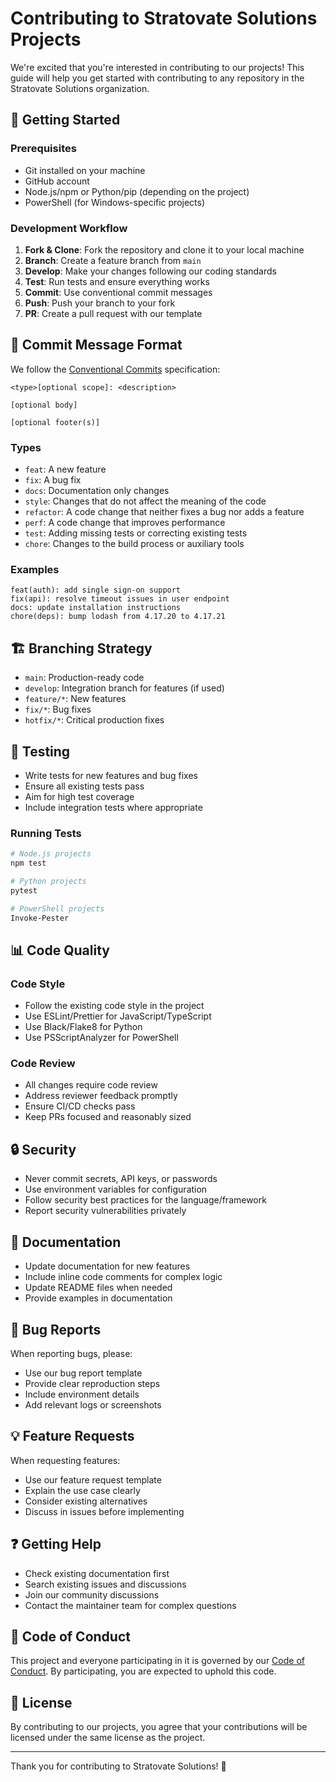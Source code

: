 # Contributing to Stratovate Solutions Projects

We're excited that you're interested in contributing to our projects! This guide will help you get started with contributing to any repository in the Stratovate Solutions organization.

## 🚀 Getting Started

### Prerequisites

- Git installed on your machine
- GitHub account
- Node.js/npm or Python/pip (depending on the project)
- PowerShell (for Windows-specific projects)

### Development Workflow

1. **Fork & Clone**: Fork the repository and clone it to your local machine
2. **Branch**: Create a feature branch from `main`
3. **Develop**: Make your changes following our coding standards
4. **Test**: Run tests and ensure everything works
5. **Commit**: Use conventional commit messages
6. **Push**: Push your branch to your fork
7. **PR**: Create a pull request with our template

## 📝 Commit Message Format

We follow the [Conventional Commits](https://www.conventionalcommits.org/) specification:

```text
<type>[optional scope]: <description>

[optional body]

[optional footer(s)]
```

### Types

- `feat`: A new feature
- `fix`: A bug fix
- `docs`: Documentation only changes
- `style`: Changes that do not affect the meaning of the code
- `refactor`: A code change that neither fixes a bug nor adds a feature
- `perf`: A code change that improves performance
- `test`: Adding missing tests or correcting existing tests
- `chore`: Changes to the build process or auxiliary tools

### Examples

```text
feat(auth): add single sign-on support
fix(api): resolve timeout issues in user endpoint
docs: update installation instructions
chore(deps): bump lodash from 4.17.20 to 4.17.21
```

## 🏗️ Branching Strategy

- `main`: Production-ready code
- `develop`: Integration branch for features (if used)
- `feature/*`: New features
- `fix/*`: Bug fixes
- `hotfix/*`: Critical production fixes

## 🧪 Testing

- Write tests for new features and bug fixes
- Ensure all existing tests pass
- Aim for high test coverage
- Include integration tests where appropriate

### Running Tests

```bash
# Node.js projects
npm test

# Python projects
pytest

# PowerShell projects
Invoke-Pester
```

## 📊 Code Quality

### Code Style

- Follow the existing code style in the project
- Use ESLint/Prettier for JavaScript/TypeScript
- Use Black/Flake8 for Python
- Use PSScriptAnalyzer for PowerShell

### Code Review

- All changes require code review
- Address reviewer feedback promptly
- Ensure CI/CD checks pass
- Keep PRs focused and reasonably sized

## 🔒 Security

- Never commit secrets, API keys, or passwords
- Use environment variables for configuration
- Follow security best practices for the language/framework
- Report security vulnerabilities privately

## 📖 Documentation

- Update documentation for new features
- Include inline code comments for complex logic
- Update README files when needed
- Provide examples in documentation

## 🐛 Bug Reports

When reporting bugs, please:

- Use our bug report template
- Provide clear reproduction steps
- Include environment details
- Add relevant logs or screenshots

## 💡 Feature Requests

When requesting features:

- Use our feature request template
- Explain the use case clearly
- Consider existing alternatives
- Discuss in issues before implementing

## ❓ Getting Help

- Check existing documentation first
- Search existing issues and discussions
- Join our community discussions
- Contact the maintainer team for complex questions

## 📜 Code of Conduct

This project and everyone participating in it is governed by our [Code of Conduct](CODE_OF_CONDUCT.md). By participating, you are expected to uphold this code.

## 📄 License

By contributing to our projects, you agree that your contributions will be licensed under the same license as the project.

---

Thank you for contributing to Stratovate Solutions! 🎉